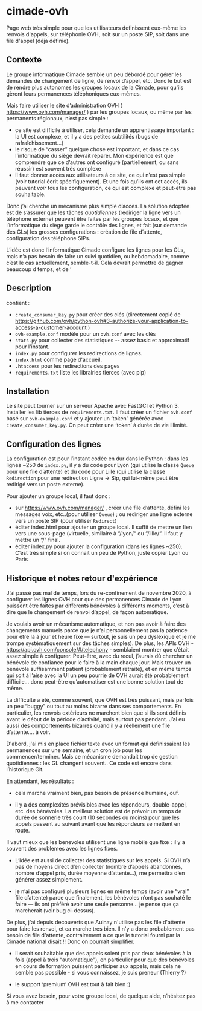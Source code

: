 # cimade-ovh

Page web très simple pour que les utilisateurs definissent eux-même les renvois d'appels, sur téléphonie OVH, soit sur un poste SIP, soit dans une file d'appel (déjà définie).

## Contexte

Le groupe informatique Cimade semble un peu débordé pour gérer les demandes de changement de ligne, de renvoi d’appel, etc. Donc le but est de rendre plus autonomes les groupes locaux de la Cimade, pour qu'ils gèrent leurs permanences téléphoniques eux-mêmes.

Mais faire utiliser le site d’administration OVH ( https://www.ovh.com/manager/ ) par les groupes locaux, ou même par les permanents régionaux, n’est pas simple :
-  ce site est difficile à utiliser, cela demande un apprentissage important : la UI est complexe, et il y a des petites subtilités (bugs de rafraîchissement…)
- le risque de “casser” quelque chose est important, et dans ce cas l’informatique du siège devrait réparer. Mon expérience est que comprendre que ce d’autres ont configuré (partiellement, ou sans réussir) est souvent très complexe
- il faut donner accès aux utilisateurs à ce site, ce qui n’est pas simple (voir tutorial écrit spécifiquement). Et une fois qu’ils ont cet accès, ils peuvent *voir* tous les configuration, ce qui est complexe et peut-être pas souhaitable.

Donc j’ai cherché un mécanisme plus simple d’accès. La solution adoptée est de s’assurer que les tâches _quotidiennes_ (rediriger la ligne vers un téléphone externe) peuvent être faites par les groupes locaux, et que l’informatique du siège garde le contrôle des lignes, et fait (sur demande des GLs) les grosses configurations : création de file d’attente, configuration des téléphone SIPs.

L’idée est donc l’informatique Cimade configure les lignes pour les GLs, mais n’a pas besoin de faire un suivi quotidien, ou hebdomadaire, comme c’est le cas actuellement, semble-t-il. Cela devrait permettre de gagner beaucoup d temps, et de ‘


## Description

contient :
 - `create_consumer_key.py` pour créer des clés (directement copié de https://github.com/ovh/python-ovh#3-authorize-your-application-to-access-a-customer-account )
 - `ovh-example.conf` modèle pour un `ovh.conf` avec les clés
 - `stats.py` pour collecter des statistiques -- assez basic et approximatif pour l'instant.
 - `index.py` pour configurer les redirections de lignes.
 - `index.html` comme page d'accueil.
 - `.htaccess` pour les redirections des pages
 - `requirements.txt` liste les librairies tierces (avec pip)

## Installation

Le site peut tourner sur un serveur Apache avec FastGCI et Python 3. Installer les lib tierces de `requirements.txt`. Il faut créer un fichier `ovh.conf` basé sur `ovh-example.conf` et y ajouter un ’token' générée avec `create_consumer_key.py`. On peut créer une ’token’ à durée de vie illimité.

## Configuration des lignes

La configuration est pour l’instant codée en dur dans le Python : dans les lignes ~250 de `index.py`, il y a du code pour Lyon (qui utilise la classe `Queue` pour une file d’attente) et du code pour Lille (qui utilise la classe `Redirection` pour une redirection Ligne -> Sip, qui lui-même peut être redirigé vers un poste externe).

Pour ajouter un groupe local, il faut donc :
- sur https://www.ovh.com/manager/ , créer une file d’attente, défini les messages voix, etc..(pour utiliser `Queue`) ; ou rediriger une ligne externe vers un poste SIP (pour utiliser `Redirect`)
- éditer index.html pour ajouter un groupe local. Il suffit de mettre un lien vers une sous-page (virtuelle, similaire à “/lyon/“ ou “/lille/“. Il faut y mettre un “/“ final.
- éditer index.py pour ajouter la configuration (dans les lignes ~250). C’est très simple si on connait un peu de Python, juste copier Lyon ou Paris

## Historique et notes retour d'expérience

J’ai passé pas mal de temps, lors du re-confinement de novembre 2020, à configurer les lignes OVH pour que des permanences Cimade de Lyon puissent être faites par différents bénévoles à différents moments, c’est à dire que le changement de renvoi d’appel, de façon automatique.

Je voulais avoir un mécanisme automatique, et non pas avoir à faire des changements manuels parce que je n’ai personnellement pas la patience pour être là à jour et heure fixe — surtout, je suis un peu dyslexique et je me trompe systématiquement sur des tâches simples). De plus, les APIs OVH - https://api.ovh.com/console/#/telephony - semblaient montrer que c’était assez simple à configurer. Peut-être, avec du recul, j’aurais dû chercher un bénévole de confiance pour le faire à la main chaque jour. Mais trouver un bénévole suffisamment patient (probablement retraité), et en même temps qui soit à l’aise avec la UI un peu pourrie de OVH aurait été probablement difficile… donc peut-être qu’automatiser est une bonne solution tout de même.

La difficulté a été, comme souvent, que OVH est très puissant, mais parfois un peu “buggy” ou tout au moins bizarre dans ses comportements. En particulier, les renvois extérieurs ne marchent bien que si ils sont définis avant le début de la période d’activité, mais surtout pas pendant. J’ai eu aussi des comportements bizarres quand il y a réellement une file d’attente…. à voir.

D'abord, j'ai mis en place fichier texte avec un format qui definissaient les permanences sur une semaine, et un cron job pour les commencer/terminer. Mais ce mécanisme demandait trop de gestion quotidiennes : les GL changent souvent.. Ce code est encore dans l’historique Git.

En attendant, les résultats :

- cela marche vraiment bien, pas besoin de présence humaine, ouf.

- il y a des complexités prévisibles avec les répondeurs, double-appel, etc. des bénévoles. La meilleur solution est de prévoir un temps de durée de sonnerie très court (10 secondes ou moins) pour que les appels passent au suivant avant que les répondeurs se mettent en route.

Il vaut mieux que les benevoles utilisent une ligne mobile que fixe : il y a souvent des problemes avec les lignes fixes.

- L’idée est aussi de collecter des statistiques sur les appels. Si OVH n’a pas de moyens direct d’en collecter (nombre d’appels abandonnés, nombre d’appel pris, durée moyenne d’attente…), me permettra d’en générer assez simplement.

- je n’ai pas configuré plusieurs lignes en même temps (avoir une “vrai” file d’attente) parce que finalement, les bénévoles n’ont pas souhaté le faire — ils ont préféré avoir une seule personne… je pense que ça marcherait (voir bug ci-dessus).

De plus, j'ai depuis decouverts que Aulnay n'utilise pas les file d'attente pour faire les renvoi, et ca marche tres bien. Il n'y a donc probablement pas besoin de file d'attente, contrairement a ce que le tutorial fourni par la Cimade national disait !! Donc on pourrait simplifier.

- il serait souhaitable que des appels soient pris par deux bénévoles à la fois (appel à trois “automatique”), en particulier pour que des bénévoles en cours de formation puissent participer aux appels, mais cela ne semble pas possible - si vous connaissez, je suis preneur (Thierry ?)

- le support ‘premium’ OVH est tout à fait bien :)

Si vous avez besoin, pour votre groupe local, de quelque aide, n’hésitez pas à me contacter
